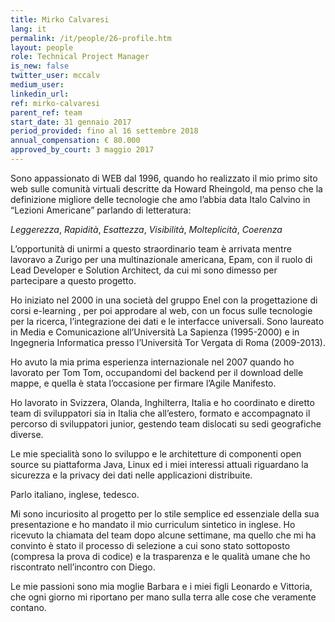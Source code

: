 ```yaml
---
title: Mirko Calvaresi
lang: it
permalink: /it/people/26-profile.htm
layout: people
role: Technical Project Manager
is_new: false
twitter_user: mccalv
medium_user:
linkedin_url:
ref: mirko-calvaresi
parent_ref: team
start_date: 31 gennaio 2017
period_provided: fino al 16 settembre 2018
annual_compensation: € 80.000
approved_by_court: 3 maggio 2017
---
```

Sono appassionato di WEB dal 1996, quando ho realizzato il mio primo sito web sulle comunità virtuali descritte da Howard Rheingold, ma penso che la definizione migliore delle tecnologie che amo l’abbia data Italo Calvino in “Lezioni Americane” parlando di letteratura:

*Leggerezza*, *Rapidità*, *Esattezza*, *Visibilità*, *Molteplicità*, *Coerenza*

L’opportunità di unirmi a questo straordinario team è arrivata mentre lavoravo a Zurigo per una multinazionale americana, Epam, con il ruolo di Lead Developer e Solution Architect, da cui mi sono dimesso per partecipare a questo progetto.

Ho iniziato nel 2000 in una società del gruppo Enel con la progettazione di corsi e-learning , per poi approdare al web, con un focus sulle tecnologie per la ricerca, l’integrazione dei dati e le interfacce universali. Sono laureato in Media e Comunicazione all’Università La Sapienza (1995-2000) e in Ingegneria Informatica presso l’Università Tor Vergata di Roma (2009-2013).

Ho avuto la mia prima esperienza internazionale nel 2007 quando ho lavorato per Tom Tom, occupandomi del backend per il download delle mappe, e quella è stata l’occasione per firmare l’Agile Manifesto.

Ho lavorato in Svizzera, Olanda, Inghilterra, Italia e ho coordinato e diretto team di sviluppatori sia in Italia che all’estero, formato e accompagnato il percorso di sviluppatori junior,  gestendo team dislocati su sedi geografiche diverse.

Le mie specialità sono lo sviluppo e le architetture di componenti open source su piattaforma Java, Linux ed i miei interessi attuali riguardano la sicurezza e la privacy dei dati nelle applicazioni distribuite.

Parlo  italiano, inglese, tedesco.

Mi sono incuriosito al progetto per lo stile semplice ed essenziale della sua presentazione e ho mandato il mio curriculum sintetico in inglese. Ho ricevuto la chiamata del team dopo alcune settimane, ma quello che mi ha convinto è stato il processo di selezione a  cui sono stato sottoposto (compresa la prova di codice) e la trasparenza e le qualità umane che ho riscontrato nell’incontro con Diego.

Le mie passioni sono mia moglie Barbara e i miei figli Leonardo e Vittoria, che ogni giorno mi riportano per mano sulla terra alle cose che veramente contano.


